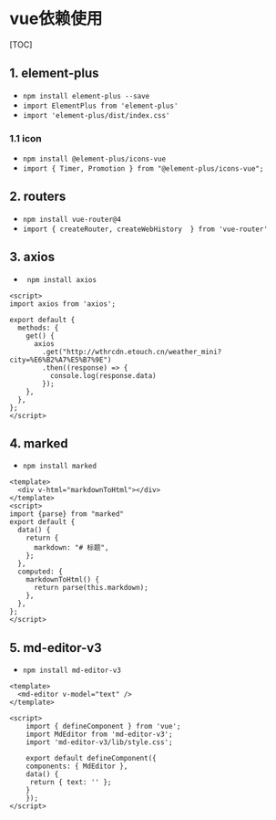 # vue依赖使用

[TOC]

## 1. element-plus

* `npm install element-plus --save`
* `import ElementPlus from 'element-plus'`
* `import 'element-plus/dist/index.css'`

### 1.1 icon

* `npm install @element-plus/icons-vue`
* `import { Timer, Promotion } from "@element-plus/icons-vue";`

## 2. routers

* `npm install vue-router@4`
* `import { createRouter, createWebHistory  } from 'vue-router'`

## 3. axios

* ` npm install axios`

```
<script>
import axios from 'axios';

export default {
  methods: {
    get() {
      axios
        .get("http://wthrcdn.etouch.cn/weather_mini?city=%E6%B2%A7%E5%B7%9E")
        .then((response) => {
          console.log(response.data)
        });
    },
  },
};
</script>
```

## 4. marked

* `npm install marked`

```
<template>
  <div v-html="markdownToHtml"></div>
</template>
<script>
import {parse} from "marked"
export default {
  data() {
    return {
      markdown: "# 标题",
    };
  },
  computed: {
    markdownToHtml() {
      return parse(this.markdown);
    },
  },
};
</script>
```

## 5. md-editor-v3

* `npm install md-editor-v3`


```
<template>
  <md-editor v-model="text" />
</template>
 
<script>
    import { defineComponent } from 'vue';
    import MdEditor from 'md-editor-v3';
    import 'md-editor-v3/lib/style.css';
    
    export default defineComponent({
    components: { MdEditor },
    data() {
     return { text: '' };
    }
    });
</script>

```